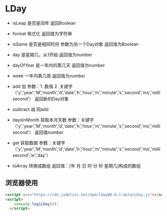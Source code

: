 # LDay

+ isLeap
是否是闰年
返回Boolean

+ format
格式化
返回值为字符串

+ isSame
是否是相同时间
参数为另一个Day对象
返回值为Boolean

+ day
是星期几，从1开始
返回值为number

+ dayOfYear
是一年内的第几天
返回值为number

+ week
一年内第几周
返回值为number

+ add
加
参数：1. 数值
      2. 关键字（'y','year','M','month','d','date','h','hour','m','minute','s','second','ms','millisecond'）
返回新的Day对象

+ subtract
减
同add

+ daysInMonth
获取本月天数
参数：关键字（'y','year','M','month','d','date','h','hour','m','minute','s','second','ms','millisecond'）
返回值number

+ get
获取数据
参数：关键字（'y','year','M','month','d','date','h','hour','m','minute','s','second','ms','millisecond','w','day'）

+ toArray
转换成数组
返回值：[年 月 日 时 分 秒 星期几]构成的数组

## 浏览器使用

```html
<script src="https://cdn.jsdelivr.net/npm/lday@0.0.1-beta/LDay.js"></script>
<script>
    console.log(LDay());
  </script>
```
